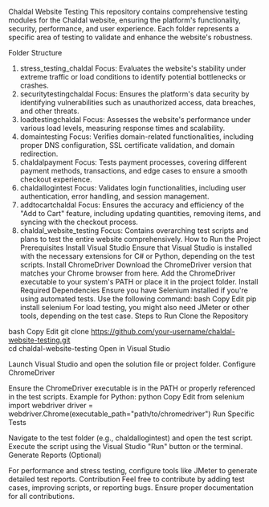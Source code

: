 Chaldal Website Testing
This repository contains comprehensive testing modules for the Chaldal website, ensuring the platform's functionality, security, performance, and user experience. Each folder represents a specific area of testing to validate and enhance the website's robustness.

Folder Structure
1. stress_testing_chaldal
Focus: Evaluates the website's stability under extreme traffic or load conditions to identify potential bottlenecks or crashes.
2. securitytestingchaldal
Focus: Ensures the platform's data security by identifying vulnerabilities such as unauthorized access, data breaches, and other threats.
3. loadtestingchaldal
Focus: Assesses the website's performance under various load levels, measuring response times and scalability.
4. domaintesting
Focus: Verifies domain-related functionalities, including proper DNS configuration, SSL certificate validation, and domain redirection.
5. chaldalpayment
Focus: Tests payment processes, covering different payment methods, transactions, and edge cases to ensure a smooth checkout experience.
6. chaldallogintest
Focus: Validates login functionalities, including user authentication, error handling, and session management.
7. addtocartchaldal
Focus: Ensures the accuracy and efficiency of the "Add to Cart" feature, including updating quantities, removing items, and syncing with the checkout process.
8. chaldal_website_testing
Focus: Contains overarching test scripts and plans to test the entire website comprehensively.
How to Run the Project
Prerequisites
Install Visual Studio
Ensure that Visual Studio is installed with the necessary extensions for C# or Python, depending on the test scripts.
Install ChromeDriver
Download the ChromeDriver version that matches your Chrome browser from here.
Add the ChromeDriver executable to your system's PATH or place it in the project folder.
Install Required Dependencies
Ensure you have Selenium installed if you're using automated tests. Use the following command:
bash
Copy
Edit
pip install selenium
For load testing, you might also need JMeter or other tools, depending on the test case.
Steps to Run
Clone the Repository

bash
Copy
Edit
git clone https://github.com/your-username/chaldal-website-testing.git  
cd chaldal-website-testing
Open in Visual Studio

Launch Visual Studio and open the solution file or project folder.
Configure ChromeDriver

Ensure the ChromeDriver executable is in the PATH or properly referenced in the test scripts. Example for Python:
python
Copy
Edit
from selenium import webdriver
driver = webdriver.Chrome(executable_path="path/to/chromedriver")
Run Specific Tests

Navigate to the test folder (e.g., chaldallogintest) and open the test script.
Execute the script using the Visual Studio "Run" button or the terminal.
Generate Reports (Optional)

For performance and stress testing, configure tools like JMeter to generate detailed test reports.
Contribution
Feel free to contribute by adding test cases, improving scripts, or reporting bugs. Ensure proper documentation for all contributions.
